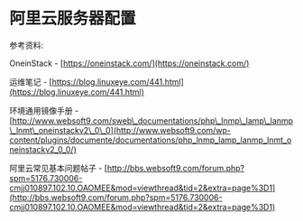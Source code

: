 # 阿里云服务器配置

参考资料:

OneinStack - [https://oneinstack.com/](https://oneinstack.com/)

运维笔记 - [https://blog.linuxeye.com/441.html](https://blog.linuxeye.com/441.html)

环境通用镜像手册 - [http://www.websoft9.com/sweb\_documentations/php\_lnmp\_lamp\_lanmp\_lnmt\_oneinstackv2\_0\_0](http://www.websoft9.com/wp-content/plugins/documente/documentations/php_lnmp_lamp_lanmp_lnmt_oneinstackv2_0_0/)

阿里云常见基本问题帖子 - [http://bbs.websoft9.com/forum.php?spm=5176.730006-cmjj010897.102.10.OAOMEE&mod=viewthread&tid=2&extra=page%3D1](http://bbs.websoft9.com/forum.php?spm=5176.730006-cmjj010897.102.10.OAOMEE&mod=viewthread&tid=2&extra=page%3D1)

